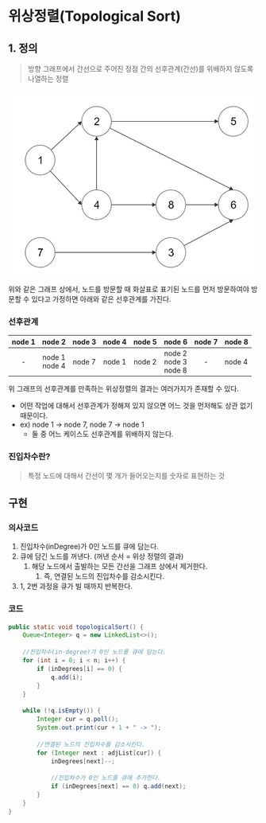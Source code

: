 # 위상정렬(Topological Sort)

## 1. 정의
> 방향 그래프에서 간선으로 주어진 정점 간의 선후관계(간선)를 위배하지 않도록 나열하는 정렬

![img.png](graph.png)

위와 같은 그래프 상에서, 노드를 방문할 때 화살표로 표기된 노드를 먼저 방문하여야 방문할 수 있다고 가정하면
아래와 같은 선후관계를 가진다.

### 선후관계
| node 1 |       node 2       | node 3 | node 4 | node 5 |             node 6             | node 7 | node 8 |
|:------:|:------------------:|:------:|:------:|:------:|:------------------------------:|:------:|--------|
|   -    | node 1<br/> node 4 | node 7 | node 1 | node 2 | node 2<br/> node 3<br/> node 8 |   -    | node 4 |


위 그래프의 선후관계를 만족하는 위상정렬의 결과는 여러가지가 존재할 수 있다.
* 어떤 작업에 대해서 선후관계가 정해져 있지 않으면 어느 것을 먼저해도 상관 없기 때문이다.
* ex) node 1 -> node 7, node 7 -> node 1
  * 둘 중 어느 케이스도 선후관계를 위배하지 않는다.

### 진입차수란?
> 특정 노드에 대해서 간선이 몇 개가 들어오는지를 숫자로 표현하는 것

## 구현
### 의사코드
1. 진입차수(inDegree)가 0인 노드를 큐에 담는다.
2. 큐에 담긴 노드를 꺼낸다. (꺼낸 순서 = 위상 정렬의 결과)
   1. 해당 노드에서 출발하는 모든 간선을 그래프 상에서 제거한다. 
      1. 즉, 연결된 노드의 진입차수를 감소시킨다.
3. 1, 2번 과정을 큐가 빌 때까지 반복한다. 

### 코드
```java
public static void topologicalSort() {
    Queue<Integer> q = new LinkedList<>();

    //진입차수(in-degree)가 0인 노드를 큐에 담는다.
    for (int i = 0; i < n; i++) {
        if (inDegrees[i] == 0) {
            q.add(i);
        }   
    }
    
    while (!q.isEmpty()) {
        Integer cur = q.poll();
        System.out.print(cur + 1 + " -> ");
        
        //연결된 노드의 진입차수를 감소시킨다.
        for (Integer next : adjList[cur]) {
            inDegrees[next]--;

            //진입차수가 0인 노드를 큐에 추가한다.
            if (inDegrees[next] == 0) q.add(next);
        }
    }
}
```
